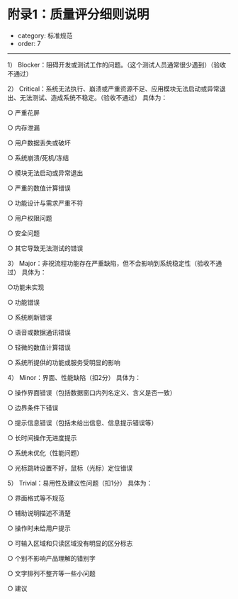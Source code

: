 # 附录1：质量评分细则说明
- category: 标准规范
- order: 7---1） Blocker：阻碍开发或测试工作的问题。（这个测试人员通常很少遇到）（验收不通过）
2） Critical：系统无法执行、崩溃或严重资源不足、应用模块无法启动或异常退出、无法测试、造成系统不稳定。（验收不通过）         具体为：
○ 严重花屏
○ 内存泄漏
○ 用户数据丢失或破坏
○ 系统崩溃/死机/冻结
○ 模块无法启动或异常退出
○ 严重的数值计算错误
○ 功能设计与需求严重不符
○ 用户权限问题
○ 安全问题
○ 其它导致无法测试的错误
3） Major：非祝流程功能存在严重缺陷，但不会影响到系统稳定性（验收不通过）         具体为：
○功能未实现
○ 功能错误
○ 系统刷新错误
○ 语音或数据通讯错误
○ 轻微的数值计算错误
○ 系统所提供的功能或服务受明显的影响
4） Minor：界面、性能缺陷（扣2分）         具体为：
○ 操作界面错误（包括数据窗口内列名定义、含义是否一致）
○ 边界条件下错误
○ 提示信息错误（包括未给出信息、信息提示错误等）
○ 长时间操作无进度提示
○ 系统未优化（性能问题）
○ 光标跳转设置不好，鼠标（光标）定位错误
5） Trivial：易用性及建议性问题（扣1分）    具体为：
○ 界面格式等不规范
○ 辅助说明描述不清楚
○ 操作时未给用户提示
○ 可输入区域和只读区域没有明显的区分标志
○ 个别不影响产品理解的错别字
○ 文字排列不整齐等一些小问题
○ 建议

